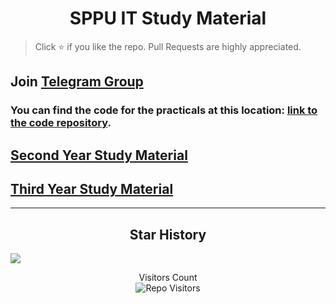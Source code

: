 <h1 align="center">SPPU IT Study Material</h1>

> Click :star: if you like the repo. Pull Requests are highly appreciated.

## Join [Telegram Group](https://t.me/sppuinformationtechnology)

### You can find the code for the practicals at this location: [link to the code repository](https://github.com/parthsali/SPPU_IT_Practicals).

## [Second Year Study Material](https://github.com/parthsali/SPPU_IT_Study_Material/blob/main/SE.md)

## [Third Year Study Material](https://github.com/parthsali/SPPU_IT_Study_Material/blob/main/TE.md)

<hr>
<h2 align='center'>  
Star History
</h2>

<img align='center' src="https://api.star-history.com/svg?repos=parthsali/SPPU_IT_Study_Material&type=Timeline)](https://star-history.com/#parthsali/SPPU_IT_Study_Material&Timeline"></img>



<p align='center'>Visitors Count <br><img align="center" alt="Repo Visitors" src="https://profile-counter.glitch.me/parthsali/count.svg"/></p>

